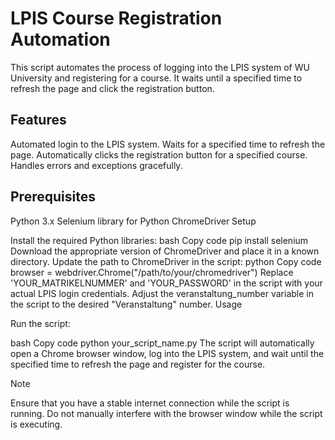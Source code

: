 # LPIS Course Registration Automation

This script automates the process of logging into the LPIS system of WU University and registering for a course. It waits until a specified time to refresh the page and click the registration button.

## Features

Automated login to the LPIS system.
Waits for a specified time to refresh the page.
Automatically clicks the registration button for a specified course.
Handles errors and exceptions gracefully.

## Prerequisites

Python 3.x
Selenium library for Python
ChromeDriver
Setup

Install the required Python libraries:
bash
Copy code
pip install selenium
Download the appropriate version of ChromeDriver and place it in a known directory.
Update the path to ChromeDriver in the script:
python
Copy code
browser = webdriver.Chrome("/path/to/your/chromedriver")
Replace 'YOUR_MATRIKELNUMMER' and 'YOUR_PASSWORD' in the script with your actual LPIS login credentials.
Adjust the veranstaltung_number variable in the script to the desired "Veranstaltung" number.
Usage

Run the script:

bash
Copy code
python your_script_name.py
The script will automatically open a Chrome browser window, log into the LPIS system, and wait until the specified time to refresh the page and register for the course.

Note

Ensure that you have a stable internet connection while the script is running.
Do not manually interfere with the browser window while the script is executing.
